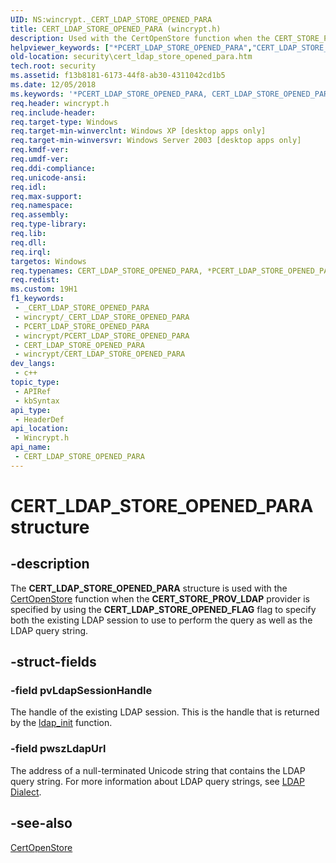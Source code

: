 ```yaml
---
UID: NS:wincrypt._CERT_LDAP_STORE_OPENED_PARA
title: CERT_LDAP_STORE_OPENED_PARA (wincrypt.h)
description: Used with the CertOpenStore function when the CERT_STORE_PROV_LDAP provider is specified by using the CERT_LDAP_STORE_OPENED_FLAG flag to specify both the existing LDAP session to use to perform the query as well as the LDAP query string.
helpviewer_keywords: ["*PCERT_LDAP_STORE_OPENED_PARA","CERT_LDAP_STORE_OPENED_PARA","CERT_LDAP_STORE_OPENED_PARA structure [Security]","PCERT_LDAP_STORE_OPENED_PARA","PCERT_LDAP_STORE_OPENED_PARA structure pointer [Security]","security.cert_ldap_store_opened_para","wincrypt/CERT_LDAP_STORE_OPENED_PARA","wincrypt/PCERT_LDAP_STORE_OPENED_PARA"]
old-location: security\cert_ldap_store_opened_para.htm
tech.root: security
ms.assetid: f13b8181-6173-44f8-ab30-4311042cd1b5
ms.date: 12/05/2018
ms.keywords: '*PCERT_LDAP_STORE_OPENED_PARA, CERT_LDAP_STORE_OPENED_PARA, CERT_LDAP_STORE_OPENED_PARA structure [Security], PCERT_LDAP_STORE_OPENED_PARA, PCERT_LDAP_STORE_OPENED_PARA structure pointer [Security], security.cert_ldap_store_opened_para, wincrypt/CERT_LDAP_STORE_OPENED_PARA, wincrypt/PCERT_LDAP_STORE_OPENED_PARA'
req.header: wincrypt.h
req.include-header: 
req.target-type: Windows
req.target-min-winverclnt: Windows XP [desktop apps only]
req.target-min-winversvr: Windows Server 2003 [desktop apps only]
req.kmdf-ver: 
req.umdf-ver: 
req.ddi-compliance: 
req.unicode-ansi: 
req.idl: 
req.max-support: 
req.namespace: 
req.assembly: 
req.type-library: 
req.lib: 
req.dll: 
req.irql: 
targetos: Windows
req.typenames: CERT_LDAP_STORE_OPENED_PARA, *PCERT_LDAP_STORE_OPENED_PARA
req.redist: 
ms.custom: 19H1
f1_keywords:
 - _CERT_LDAP_STORE_OPENED_PARA
 - wincrypt/_CERT_LDAP_STORE_OPENED_PARA
 - PCERT_LDAP_STORE_OPENED_PARA
 - wincrypt/PCERT_LDAP_STORE_OPENED_PARA
 - CERT_LDAP_STORE_OPENED_PARA
 - wincrypt/CERT_LDAP_STORE_OPENED_PARA
dev_langs:
 - c++
topic_type:
 - APIRef
 - kbSyntax
api_type:
 - HeaderDef
api_location:
 - Wincrypt.h
api_name:
 - CERT_LDAP_STORE_OPENED_PARA
---
```


# CERT_LDAP_STORE_OPENED_PARA structure


## -description

The <b>CERT_LDAP_STORE_OPENED_PARA</b> structure is used with the <a href="/windows/desktop/api/wincrypt/nf-wincrypt-certopenstore">CertOpenStore</a> function when the <b>CERT_STORE_PROV_LDAP</b> provider is specified by using the <b>CERT_LDAP_STORE_OPENED_FLAG</b> flag to specify both the existing LDAP session to use to perform the query as well as the LDAP query string.

## -struct-fields

### -field pvLdapSessionHandle

The handle of the existing LDAP session. This is the handle that is returned by the <a href="/previous-versions/windows/desktop/api/winldap/nf-winldap-ldap_init">ldap_init</a> function.

### -field pwszLdapUrl

The address of a null-terminated Unicode string that contains the LDAP query string. For more information about LDAP query strings, see <a href="/windows/desktop/ADSI/ldap-dialect">LDAP Dialect</a>.

## -see-also

<a href="/windows/desktop/api/wincrypt/nf-wincrypt-certopenstore">CertOpenStore</a>